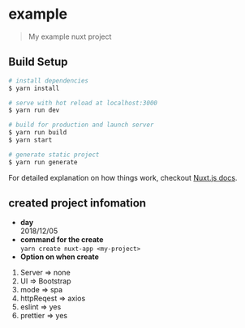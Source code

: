 # example

> My example nuxt project

## Build Setup

``` bash
# install dependencies
$ yarn install

# serve with hot reload at localhost:3000
$ yarn run dev

# build for production and launch server
$ yarn run build
$ yarn start

# generate static project
$ yarn run generate
```

For detailed explanation on how things work, checkout [Nuxt.js docs](https://nuxtjs.org).

## created project infomation

* **day**  
2018/12/05
* **command for the create**   
```yarn create nuxt-app <my-project>```
* **Option on when create**
1. Server => none
2. UI => Bootstrap
3. mode => spa
4. httpReqest => axios
5. eslint => yes
6. prettier => yes
